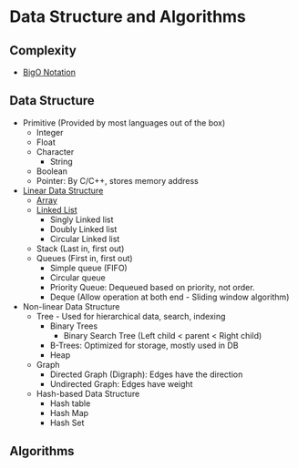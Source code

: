 # Data Structure and Algorithms

## Complexity

- [BigO Notation](./Docs/big_o.md)

## Data Structure

- Primitive (Provided by most languages out of the box)
  - Integer
  - Float
  - Character
    - String
  - Boolean
  - Pointer: By C/C++, stores memory address
- [Linear Data Structure](./Docs/10_linear_ds.md)
  - [Array](./Docs/11_array.md)
  - [Linked List](./Docs/12_linked_list.md)
    - Singly Linked list
    - Doubly Linked list
    - Circular Linked list
  - Stack (Last in, first out)
  - Queues (First in, first out)
    - Simple queue (FIFO)
    - Circular queue
    - Priority Queue: Dequeued based on priority, not order.
    - Deque (Allow operation at both end - Sliding window algorithm)
- Non-linear Data Structure
  - Tree - Used for hierarchical data, search, indexing
    - Binary Trees
      - Binary Search Tree (Left child < parent < Right child)
    - B-Trees: Optimized for storage, mostly used in DB
    - Heap
  - Graph
    - Directed Graph (Digraph): Edges have the direction
    - Undirected Graph: Edges have weight
  - Hash-based Data Structure
    - Hash table
    - Hash Map
    - Hash Set

## Algorithms